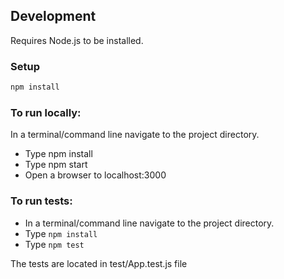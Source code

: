 ## Development

Requires Node.js to be installed.

### Setup

```bash
npm install
```
### To run locally:

In a terminal/command line navigate to the project directory.
* Type npm install
* Type npm start
* Open a browser to localhost:3000

### To run tests:

* In a terminal/command line navigate to the project directory.
* Type `npm install`
* Type `npm test`

The tests are located in test/App.test.js file